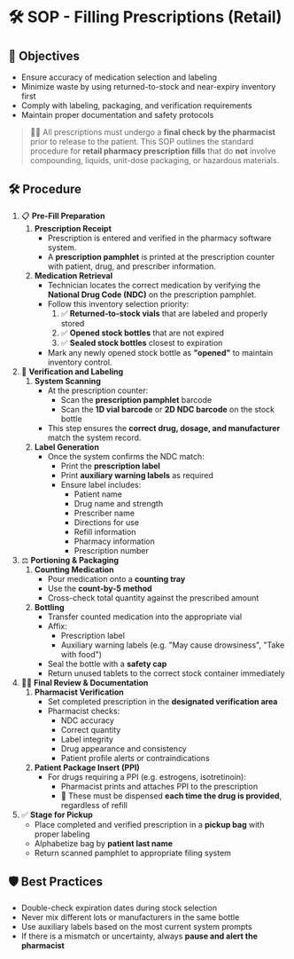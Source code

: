 # 🛠️ SOP - Filling Prescriptions (Retail)

## 🔑 Objectives

- Ensure accuracy of medication selection and labeling  
- Minimize waste by using returned-to-stock and near-expiry inventory first  
- Comply with labeling, packaging, and verification requirements  
- Maintain proper documentation and safety protocols

> 🧑‍⚕️ All prescriptions must undergo a **final check by the pharmacist** prior to release to the patient. This SOP outlines the standard procedure for **retail pharmacy prescription fills** that do **not** involve compounding, liquids, unit-dose packaging, or hazardous materials.

## 🛠️ Procedure

1. 📋 **Pre-Fill Preparation**
   1. **Prescription Receipt**
      - Prescription is entered and verified in the pharmacy software system.
      - A **prescription pamphlet** is printed at the prescription counter with patient, drug, and prescriber information.
   2. **Medication Retrieval**
      - Technician locates the correct medication by verifying the **National Drug Code (NDC)** on the prescription pamphlet.
      - Follow this inventory selection priority:
        1. ✅ **Returned-to-stock vials** that are labeled and properly stored
        2. ✅ **Opened stock bottles** that are not expired
        3. ✅ **Sealed stock bottles** closest to expiration
      - Mark any newly opened stock bottle as **"opened"** to maintain inventory control.
2. 🧪 **Verification and Labeling**
   1. **System Scanning**
      - At the prescription counter:
        - Scan the **prescription pamphlet** barcode
        - Scan the **1D vial barcode** or **2D NDC barcode** on the stock bottle
      - This step ensures the **correct drug, dosage, and manufacturer** match the system record.
   2. **Label Generation**
      - Once the system confirms the NDC match:
        - Print the **prescription label**
        - Print **auxiliary warning labels** as required
        - Ensure label includes:
          - Patient name
          - Drug name and strength
          - Prescriber name
          - Directions for use
          - Refill information
          - Pharmacy information
          - Prescription number
3. ⚖️ **Portioning & Packaging**
   1. **Counting Medication**
      - Pour medication onto a **counting tray**
      - Use the **count-by-5 method**
      - Cross-check total quantity against the prescribed amount
   2. **Bottling**
      - Transfer counted medication into the appropriate vial
      - Affix:
        - Prescription label
        - Auxiliary warning labels (e.g. "May cause drowsiness", "Take with food")
      - Seal the bottle with a **safety cap**
      - Return unused tablets to the correct stock container immediately
4. 🧑‍⚕️ **Final Review & Documentation**
   1. **Pharmacist Verification**
      - Set completed prescription in the **designated verification area**
      - Pharmacist checks:
        - NDC accuracy
        - Correct quantity
        - Label integrity
        - Drug appearance and consistency
        - Patient profile alerts or contraindications
   2. **Patient Package Insert (PPI)**
      - For drugs requiring a PPI (e.g. estrogens, isotretinoin):
        - Pharmacist prints and attaches PPI to the prescription
        - 📰 These must be dispensed **each time the drug is provided**, regardless of refill
5. ✅ **Stage for Pickup**
   - Place completed and verified prescription in a **pickup bag** with proper labeling
   - Alphabetize bag by **patient last name**
   - Return scanned pamphlet to appropriate filing system

## 🛡️ Best Practices

- Double-check expiration dates during stock selection  
- Never mix different lots or manufacturers in the same bottle  
- Use auxiliary labels based on the most current system prompts  
- If there is a mismatch or uncertainty, always **pause and alert the pharmacist**

